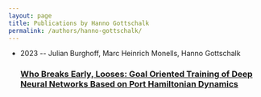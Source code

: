 ```yaml
---
layout: page
title: Publications by Hanno Gottschalk
permalink: /authors/hanno-gottschalk/
---
```


<ul class="post-list">
<li><span class='post-meta'>2023 -- Julian Burghoff, Marc Heinrich Monells, Hanno Gottschalk</span><h3><a class='post-link' href='../../who-breaks-early-looses-goal-oriented-training-of-deep-neural-networks-based-on-port-hamiltonian-dynamics'>Who Breaks Early, Looses: Goal Oriented Training of Deep Neural Networks Based on Port Hamiltonian Dynamics</a></h3></li>

</ul>
